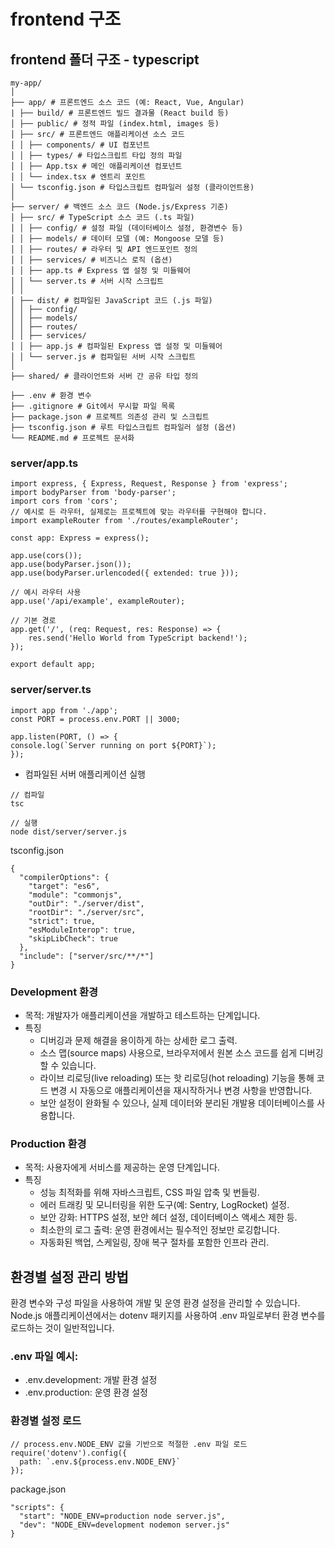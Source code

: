 # frontend 구조

## frontend 폴더 구조 - typescript

```
my-app/
│
├── app/ # 프론트엔드 소스 코드 (예: React, Vue, Angular)
| ├── build/ # 프론트엔드 빌드 결과물 (React build 등)
│ ├── public/ # 정적 파일 (index.html, images 등)
│ ├── src/ # 프론트엔드 애플리케이션 소스 코드
│ │ ├── components/ # UI 컴포넌트
│ │ ├── types/ # 타입스크립트 타입 정의 파일
│ │ ├── App.tsx # 메인 애플리케이션 컴포넌트
│ │ └── index.tsx # 엔트리 포인트
│ └── tsconfig.json # 타입스크립트 컴파일러 설정 (클라이언트용)
│
├── server/ # 백엔드 소스 코드 (Node.js/Express 기준)
│ ├── src/ # TypeScript 소스 코드 (.ts 파일)
│ │ ├── config/ # 설정 파일 (데이터베이스 설정, 환경변수 등)
│ │ ├── models/ # 데이터 모델 (예: Mongoose 모델 등)
│ │ ├── routes/ # 라우터 및 API 엔드포인트 정의
│ │ ├── services/ # 비즈니스 로직 (옵션)
│ │ ├── app.ts # Express 앱 설정 및 미들웨어
│ │ └── server.ts # 서버 시작 스크립트
│ │
│ ├── dist/ # 컴파일된 JavaScript 코드 (.js 파일)
│ │ ├── config/
│ │ ├── models/
│ │ ├── routes/
│ │ ├── services/
│ │ ├── app.js # 컴파일된 Express 앱 설정 및 미들웨어
│ │ └── server.js # 컴파일된 서버 시작 스크립트
│
├── shared/ # 클라이언트와 서버 간 공유 타입 정의

├── .env # 환경 변수
├── .gitignore # Git에서 무시할 파일 목록
├── package.json # 프로젝트 의존성 관리 및 스크립트
├── tsconfig.json # 루트 타입스크립트 컴파일러 설정 (옵션)
└── README.md # 프로젝트 문서화

```

### server/app.ts

```
import express, { Express, Request, Response } from 'express';
import bodyParser from 'body-parser';
import cors from 'cors';
// 예시로 든 라우터, 실제로는 프로젝트에 맞는 라우터를 구현해야 합니다.
import exampleRouter from './routes/exampleRouter';

const app: Express = express();

app.use(cors());
app.use(bodyParser.json());
app.use(bodyParser.urlencoded({ extended: true }));

// 예시 라우터 사용
app.use('/api/example', exampleRouter);

// 기본 경로
app.get('/', (req: Request, res: Response) => {
    res.send('Hello World from TypeScript backend!');
});

export default app;

```

### server/server.ts

```
import app from './app';
const PORT = process.env.PORT || 3000;

app.listen(PORT, () => {
console.log(`Server running on port ${PORT}`);
});
```

-   컴파일된 서버 애플리케이션 실행

```
// 컴파일
tsc

// 실행
node dist/server/server.js
```

tsconfig.json

```
{
  "compilerOptions": {
    "target": "es6",
    "module": "commonjs",
    "outDir": "./server/dist",
    "rootDir": "./server/src",
    "strict": true,
    "esModuleInterop": true,
    "skipLibCheck": true
  },
  "include": ["server/src/**/*"]
}
```

### Development 환경

-   목적: 개발자가 애플리케이션을 개발하고 테스트하는 단계입니다.
-   특징
    -   디버깅과 문제 해결을 용이하게 하는 상세한 로그 출력.
    -   소스 맵(source maps) 사용으로, 브라우저에서 원본 소스 코드를 쉽게 디버깅할 수 있습니다.
    -   라이브 리로딩(live reloading) 또는 핫 리로딩(hot reloading) 기능을 통해 코드 변경 시 자동으로 애플리케이션을 재시작하거나 변경 사항을 반영합니다.
    -   보안 설정이 완화될 수 있으나, 실제 데이터와 분리된 개발용 데이터베이스를 사용합니다.

### Production 환경

-   목적: 사용자에게 서비스를 제공하는 운영 단계입니다.
-   특징
    -   성능 최적화를 위해 자바스크립트, CSS 파일 압축 및 번들링.
    -   에러 트래킹 및 모니터링을 위한 도구(예: Sentry, LogRocket) 설정.
    -   보안 강화: HTTPS 설정, 보안 헤더 설정, 데이터베이스 액세스 제한 등.
    -   최소한의 로그 출력: 운영 환경에서는 필수적인 정보만 로깅합니다.
    -   자동화된 백업, 스케일링, 장애 복구 절차를 포함한 인프라 관리.

## 환경별 설정 관리 방법

환경 변수와 구성 파일을 사용하여 개발 및 운영 환경 설정을 관리할 수 있습니다. Node.js 애플리케이션에서는 dotenv 패키지를 사용하여 .env 파일로부터 환경 변수를 로드하는 것이 일반적입니다.

### .env 파일 예시:

-   .env.development: 개발 환경 설정
-   .env.production: 운영 환경 설정

### 환경별 설정 로드

```
// process.env.NODE_ENV 값을 기반으로 적절한 .env 파일 로드
require('dotenv').config({
  path: `.env.${process.env.NODE_ENV}`
});
```

package.json

```
"scripts": {
  "start": "NODE_ENV=production node server.js",
  "dev": "NODE_ENV=development nodemon server.js"
}
```
